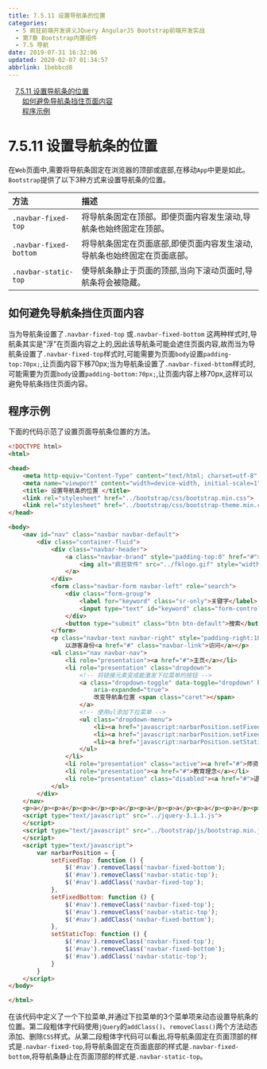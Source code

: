 ```yaml
---
title: 7.5.11 设置导航条的位置
categories: 
  - 5 疯狂前端开发讲义JQuery AngularJS Bootstrap前端开发实战
  - 第7章 Bootstrap内置组件
  - 7.5 导航
date: 2019-07-31 16:32:06
updated: 2020-02-07 01:34:57
abbrlink: 1bebbcd8
---
```

<div id='my_toc'><a href="/JavaReadingNotes/1bebbcd8/#7-5-11-设置导航条的位置" class="header_1">7.5.11 设置导航条的位置</a>&nbsp;<br><a href="/JavaReadingNotes/1bebbcd8/#如何避免导航条挡住页面内容" class="header_2">如何避免导航条挡住页面内容</a>&nbsp;<br><a href="/JavaReadingNotes/1bebbcd8/#程序示例" class="header_2">程序示例</a>&nbsp;<br></div>
<style>.header_1{margin-left: 1em;}.header_2{margin-left: 2em;}.header_3{margin-left: 3em;}.header_4{margin-left: 4em;}.header_5{margin-left: 5em;}.header_6{margin-left: 6em;}</style>
<!--more-->
<script>if (navigator.platform.search('arm')==-1){document.getElementById('my_toc').style.display = 'none';}var e,p = document.getElementsByTagName('p');while (p.length>0) {e = p[0];e.parentElement.removeChild(e);}</script>

<!--end-->
<!--SSTStart-->
# 7.5.11 设置导航条的位置 #
在`Web`页面中,需要将导航条固定在浏览器的顶部或底部,在移动`App`中更是如此。`Bootstrap`提供了以下3种方式来设置导航条的位置。

|方法|描述|
|:---|:---|
|`.navbar-fixed-top`|将导航条固定在顶部。即使页面内容发生滚动,导航条也始终固定在顶部。|
|`.navbar-fixed-bottom`|将导航条固定在页面底部,即使页面内容发生滚动,导航条也始终固定在页面底部。|
|`.navbar-static-top`|使导航条静止于页面的顶部,当向下滚动页面时,导航条将会被隐藏。|
## 如何避免导航条挡住页面内容 ##
当为导航条设置了`.navbar-fixed-top` 或`.navbar-fixed-bottom` 这两种样式时,导航条其实是"浮"在页面内容之上的,因此该导航条可能会遮住页面内容,故而当为导航条设置了`.navbar-fixed-top`样式时,可能需要为页面`body`设置`padding-top:70px;`,让页面内容下移70px;当为导航条设置了`.navbar-fixed-bttom`样式时,可能需要为页面`body`设置`padding-bottom:70px;`,让页面内容上移70px,这样可以避免导航条挡住页面内容。
<!--SSTStop-->
## 程序示例 ##
下面的代码示范了设置页面导航条位置的方法。
```html
<!DOCTYPE html>
<html>

<head>
    <meta http-equiv="Content-Type" content="text/html; charset=utf-8" />
    <meta name="viewport" content="width=device-width, initial-scale=1">
    <title> 设置导航条的位置 </title>
    <link rel="stylesheet" href="../bootstrap/css/bootstrap.min.css">
    <link rel="stylesheet" href="../bootstrap/css/bootstrap-theme.min.css">
</head>

<body>
    <nav id="nav" class="navbar navbar-default">
        <div class="container-fluid">
            <div class="navbar-header">
                <a class="navbar-brand" style="padding-top:0" href="#">
                    <img alt="疯狂软件" src="../fklogo.gif" style="width:52px;height:52px">
                </a>
            </div>
            <form class="navbar-form navbar-left" role="search">
                <div class="form-group">
                    <label for="keyword" class="sr-only">关键字</label>
                    <input type="text" id="keyword" class="form-control" placeholder="输入关键字">
                </div>
                <button type="submit" class="btn btn-default">搜索</button>
            </form>
            <p class="navbar-text navbar-right" style="padding-right:10px">
                以游客身份<a href="#" class="navbar-link">访问</a></p>
            <ul class="nav navbar-nav">
                <li role="presentation"><a href="#">主页</a></li>
                <li role="presentation" class="dropdown">
                    <!-- 将链接元素变成能激发下拉菜单的按钮 -->
                    <a class="dropdown-toggle" data-toggle="dropdown" href="#" role="button" aria-haspopup="true"
                        aria-expanded="true">
                        改变导航条位置 <span class="caret"></span>
                    </a>
                    <!-- 使用ul添加下拉菜单 -->
                    <ul class="dropdown-menu">
                        <li><a href="javascript:narbarPosition.setFixedTop();">固定在顶部</a></li>
                        <li><a href="javascript:narbarPosition.setFixedBottom();">固定在底部</a></li>
                        <li><a href="javascript:narbarPosition.setStaticTop();">静止在顶部</a></li>
                    </ul>
                </li>
                <li role="presentation" class="active"><a href="#">师资介绍</a></li>
                <li role="presentation"><a href="#">教育理念</a></li>
                <li role="presentation" class="disabled"><a href="#">退出系统</a></li>
            </ul>
        </div>
    </nav>
    <p>a</p><p>a</p><p>a</p><p>a</p><p>a</p><p>a</p><p>a</p><p>a</p><p>a</p><p>a</p><p>a</p><p>a</p><p>a</p><p>a</p><p>a</p><p>a</p><p>a</p><p>a</p><p>a</p><p>a</p><p>a</p><p>a</p><p>a</p><p>a</p><p>a</p><p>a</p><p>a</p><p>a</p><p>a</p><p>a</p><p>a</p><p>a</p><p>a</p><p>a</p><p>a</p><p>a</p><p>a</p><p>a</p><p>a</p><p>a</p>
    <script type="text/javascript" src="../jquery-3.1.1.js">
    </script>
    <script type="text/javascript" src="../bootstrap/js/bootstrap.min.js">
    </script>
    <script type="text/javascript">
        var narbarPosition = {
            setFixedTop: function () {
                $('#nav').removeClass('navbar-fixed-bottom');
                $('#nav').removeClass('navbar-static-top');
                $('#nav').addClass('navbar-fixed-top');
            },
            setFixedBottom: function () {
                $('#nav').removeClass('navbar-fixed-top');
                $('#nav').removeClass('navbar-static-top');
                $('#nav').addClass('navbar-fixed-bottom');
            },
            setStaticTop: function () {
                $('#nav').removeClass('navbar-fixed-top');
                $('#nav').removeClass('navbar-fixed-bottom');
                $('#nav').addClass('navbar-static-top');
            }
        }
    </script>
</body>

</html>
```
在该代码中定义了一个下拉菜单,并通过下拉菜单的3个菜单项来动态设置导航条的位置。第二段粗体字代码使用`jQuery`的`addClass()`、`removeClass()`两个方法动态添加、删除`CSS`样式。从第二段粗体字代码可以看出,将导航条固定在页面顶部的样式是`.navbar-fixed-top`,将导航条固定在页面底部的样式是`.navbar-fixed-bottom`,将导航条静止在页面顶部的样式是`.navbar-static-top`。

